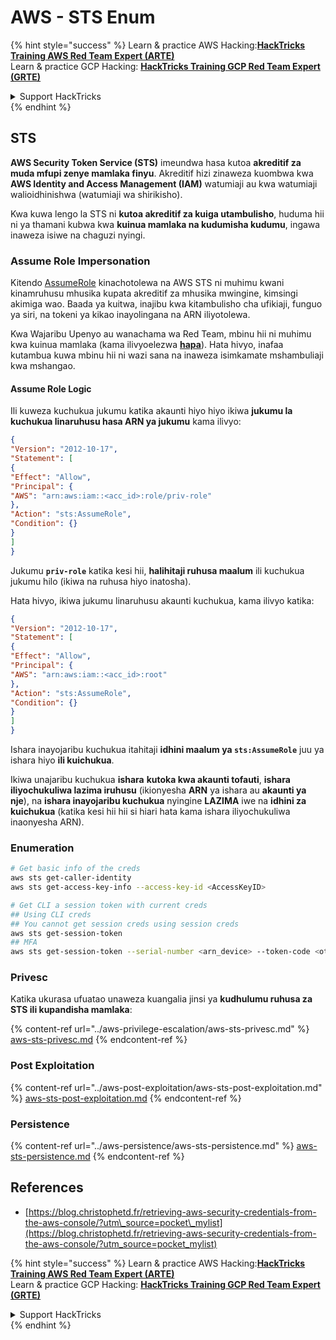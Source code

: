 # AWS - STS Enum

{% hint style="success" %}
Learn & practice AWS Hacking:<img src="../../../.gitbook/assets/image (1) (1) (1) (1).png" alt="" data-size="line">[**HackTricks Training AWS Red Team Expert (ARTE)**](https://training.hacktricks.xyz/courses/arte)<img src="../../../.gitbook/assets/image (1) (1) (1) (1).png" alt="" data-size="line">\
Learn & practice GCP Hacking: <img src="../../../.gitbook/assets/image (2) (1).png" alt="" data-size="line">[**HackTricks Training GCP Red Team Expert (GRTE)**<img src="../../../.gitbook/assets/image (2) (1).png" alt="" data-size="line">](https://training.hacktricks.xyz/courses/grte)

<details>

<summary>Support HackTricks</summary>

* Check the [**subscription plans**](https://github.com/sponsors/carlospolop)!
* **Join the** 💬 [**Discord group**](https://discord.gg/hRep4RUj7f) or the [**telegram group**](https://t.me/peass) or **follow** us on **Twitter** 🐦 [**@hacktricks\_live**](https://twitter.com/hacktricks_live)**.**
* **Share hacking tricks by submitting PRs to the** [**HackTricks**](https://github.com/carlospolop/hacktricks) and [**HackTricks Cloud**](https://github.com/carlospolop/hacktricks-cloud) github repos.

</details>
{% endhint %}

## STS

**AWS Security Token Service (STS)** imeundwa hasa kutoa **akreditif za muda mfupi zenye mamlaka finyu**. Akreditif hizi zinaweza kuombwa kwa **AWS Identity and Access Management (IAM)** watumiaji au kwa watumiaji walioidhinishwa (watumiaji wa shirikisho).

Kwa kuwa lengo la STS ni **kutoa akreditif za kuiga utambulisho**, huduma hii ni ya thamani kubwa kwa **kuinua mamlaka na kudumisha kudumu**, ingawa inaweza isiwe na chaguzi nyingi.

### Assume Role Impersonation

Kitendo [AssumeRole](https://docs.aws.amazon.com/STS/latest/APIReference/API_AssumeRole.html) kinachotolewa na AWS STS ni muhimu kwani kinamruhusu mhusika kupata akreditif za mhusika mwingine, kimsingi akimiga wao. Baada ya kuitwa, inajibu kwa kitambulisho cha ufikiaji, funguo ya siri, na tokeni ya kikao inayolingana na ARN iliyotolewa.

Kwa Wajaribu Upenyo au wanachama wa Red Team, mbinu hii ni muhimu kwa kuinua mamlaka (kama ilivyoelezwa [**hapa**](../aws-privilege-escalation/aws-sts-privesc.md#sts-assumerole)). Hata hivyo, inafaa kutambua kuwa mbinu hii ni wazi sana na inaweza isimkamate mshambuliaji kwa mshangao.

#### Assume Role Logic

Ili kuweza kuchukua jukumu katika akaunti hiyo hiyo ikiwa **jukumu la kuchukua linaruhusu hasa ARN ya jukumu** kama ilivyo:
```json
{
"Version": "2012-10-17",
"Statement": [
{
"Effect": "Allow",
"Principal": {
"AWS": "arn:aws:iam::<acc_id>:role/priv-role"
},
"Action": "sts:AssumeRole",
"Condition": {}
}
]
}
```
Jukumu **`priv-role`** katika kesi hii, **halihitaji ruhusa maalum** ili kuchukua jukumu hilo (ikiwa na ruhusa hiyo inatosha).

Hata hivyo, ikiwa jukumu linaruhusu akaunti kuchukua, kama ilivyo katika:
```json
{
"Version": "2012-10-17",
"Statement": [
{
"Effect": "Allow",
"Principal": {
"AWS": "arn:aws:iam::<acc_id>:root"
},
"Action": "sts:AssumeRole",
"Condition": {}
}
]
}
```
Ishara inayojaribu kuchukua itahitaji **idhini maalum ya `sts:AssumeRole`** juu ya ishara hiyo **ili kuichukua**.

Ikiwa unajaribu kuchukua **ishara** **kutoka kwa akaunti tofauti**, **ishara iliyochukuliwa lazima iruhusu** (ikionyesha **ARN** ya ishara au **akaunti ya nje**), na **ishara inayojaribu kuchukua** nyingine **LAZIMA** iwe na **idhini za kuichukua** (katika kesi hii hii si hiari hata kama ishara iliyochukuliwa inaonyesha ARN).

### Enumeration
```bash
# Get basic info of the creds
aws sts get-caller-identity
aws sts get-access-key-info --access-key-id <AccessKeyID>

# Get CLI a session token with current creds
## Using CLI creds
## You cannot get session creds using session creds
aws sts get-session-token
## MFA
aws sts get-session-token --serial-number <arn_device> --token-code <otp_code>
```
### Privesc

Katika ukurasa ufuatao unaweza kuangalia jinsi ya **kudhulumu ruhusa za STS ili kupandisha mamlaka**:

{% content-ref url="../aws-privilege-escalation/aws-sts-privesc.md" %}
[aws-sts-privesc.md](../aws-privilege-escalation/aws-sts-privesc.md)
{% endcontent-ref %}

### Post Exploitation

{% content-ref url="../aws-post-exploitation/aws-sts-post-exploitation.md" %}
[aws-sts-post-exploitation.md](../aws-post-exploitation/aws-sts-post-exploitation.md)
{% endcontent-ref %}

### Persistence

{% content-ref url="../aws-persistence/aws-sts-persistence.md" %}
[aws-sts-persistence.md](../aws-persistence/aws-sts-persistence.md)
{% endcontent-ref %}

## References

* [https://blog.christophetd.fr/retrieving-aws-security-credentials-from-the-aws-console/?utm\_source=pocket\_mylist](https://blog.christophetd.fr/retrieving-aws-security-credentials-from-the-aws-console/?utm_source=pocket_mylist)

{% hint style="success" %}
Learn & practice AWS Hacking:<img src="../../../.gitbook/assets/image (1) (1) (1) (1).png" alt="" data-size="line">[**HackTricks Training AWS Red Team Expert (ARTE)**](https://training.hacktricks.xyz/courses/arte)<img src="../../../.gitbook/assets/image (1) (1) (1) (1).png" alt="" data-size="line">\
Learn & practice GCP Hacking: <img src="../../../.gitbook/assets/image (2) (1).png" alt="" data-size="line">[**HackTricks Training GCP Red Team Expert (GRTE)**<img src="../../../.gitbook/assets/image (2) (1).png" alt="" data-size="line">](https://training.hacktricks.xyz/courses/grte)

<details>

<summary>Support HackTricks</summary>

* Check the [**subscription plans**](https://github.com/sponsors/carlospolop)!
* **Join the** 💬 [**Discord group**](https://discord.gg/hRep4RUj7f) or the [**telegram group**](https://t.me/peass) or **follow** us on **Twitter** 🐦 [**@hacktricks\_live**](https://twitter.com/hacktricks_live)**.**
* **Share hacking tricks by submitting PRs to the** [**HackTricks**](https://github.com/carlospolop/hacktricks) and [**HackTricks Cloud**](https://github.com/carlospolop/hacktricks-cloud) github repos.

</details>
{% endhint %}
